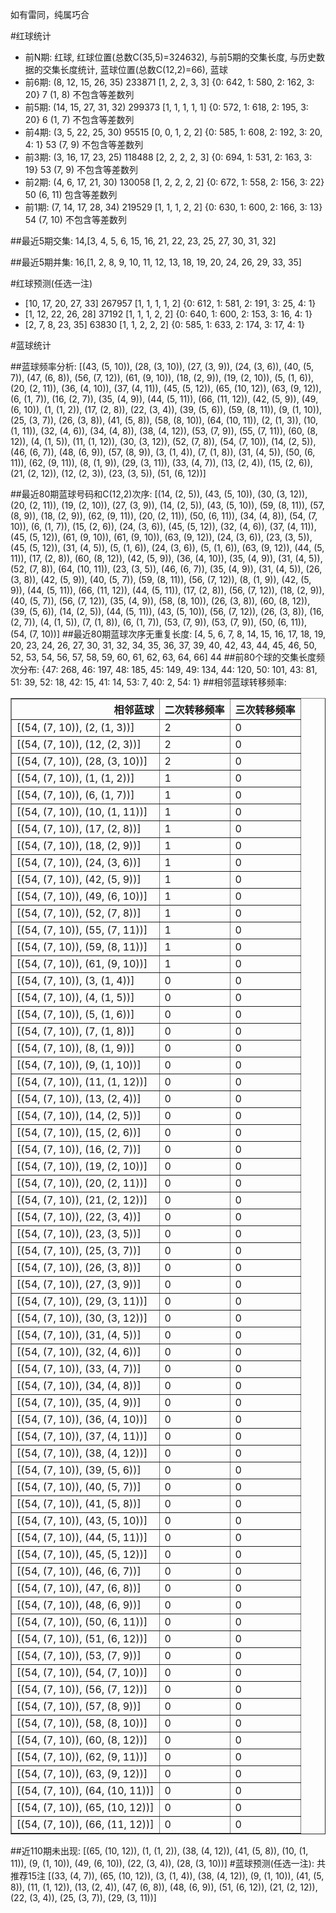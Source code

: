 <!-- 
.. title: 大乐透16089期(2016-08-01)数据分析报告
.. slug: dlott-16089-2016-08-01-report
.. date: 2016-08-02 08:00:00 UTC+08:00
.. tags: Lottery
.. link: 
.. description: 
.. type: text
-->

如有雷同，纯属巧合

<!-- TEASER_END-->

#红球统计

- 前N期: 红球, 红球位置(总数C(35,5)=324632), 与前5期的交集长度, 与历史数据的交集长度统计, 蓝球位置(总数C(12,2)=66), 蓝球
- 前6期: (8, 12, 15, 26, 35) 233871 [1, 2, 2, 3, 3] {0: 642, 1: 580, 2: 162, 3: 20} 7 (1, 8) 不包含等差数列
- 前5期: (14, 15, 27, 31, 32) 299373 [1, 1, 1, 1, 1] {0: 572, 1: 618, 2: 195, 3: 20} 6 (1, 7) 不包含等差数列
- 前4期: (3, 5, 22, 25, 30) 95515 [0, 0, 1, 2, 2] {0: 585, 1: 608, 2: 192, 3: 20, 4: 1} 53 (7, 9) 不包含等差数列
- 前3期: (3, 16, 17, 23, 25) 118488 [2, 2, 2, 2, 3] {0: 694, 1: 531, 2: 163, 3: 19} 53 (7, 9) 不包含等差数列
- 前2期: (4, 6, 17, 21, 30) 130058 [1, 2, 2, 2, 2] {0: 672, 1: 558, 2: 156, 3: 22} 50 (6, 11) 包含等差数列
- 前1期: (7, 14, 17, 28, 34) 219529 [1, 1, 1, 2, 2] {0: 630, 1: 600, 2: 166, 3: 13} 54 (7, 10) 不包含等差数列

##最近5期交集:
14,[3, 4, 5, 6, 15, 16, 21, 22, 23, 25, 27, 30, 31, 32]

##最近5期并集:
16,[1, 2, 8, 9, 10, 11, 12, 13, 18, 19, 20, 24, 26, 29, 33, 35]

#红球预测(任选一注)

- [10, 17, 20, 27, 33] 267957 [1, 1, 1, 1, 2] {0: 612, 1: 581, 2: 191, 3: 25, 4: 1}
- [1, 12, 22, 26, 28] 37192 [1, 1, 1, 2, 2] {0: 640, 1: 600, 2: 153, 3: 16, 4: 1}
- [2, 7, 8, 23, 35] 63830 [1, 1, 2, 2, 2] {0: 585, 1: 633, 2: 174, 3: 17, 4: 1}

#蓝球统计

##蓝球频率分析:
[(43, (5, 10)), (28, (3, 10)), (27, (3, 9)), (24, (3, 6)), (40, (5, 7)), (47, (6, 8)), (56, (7, 12)), (61, (9, 10)), (18, (2, 9)), (19, (2, 10)), (5, (1, 6)), (20, (2, 11)), (36, (4, 10)), (37, (4, 11)), (45, (5, 12)), (65, (10, 12)), (63, (9, 12)), (6, (1, 7)), (16, (2, 7)), (35, (4, 9)), (44, (5, 11)), (66, (11, 12)), (42, (5, 9)), (49, (6, 10)), (1, (1, 2)), (17, (2, 8)), (22, (3, 4)), (39, (5, 6)), (59, (8, 11)), (9, (1, 10)), (25, (3, 7)), (26, (3, 8)), (41, (5, 8)), (58, (8, 10)), (64, (10, 11)), (2, (1, 3)), (10, (1, 11)), (32, (4, 6)), (34, (4, 8)), (38, (4, 12)), (53, (7, 9)), (55, (7, 11)), (60, (8, 12)), (4, (1, 5)), (11, (1, 12)), (30, (3, 12)), (52, (7, 8)), (54, (7, 10)), (14, (2, 5)), (46, (6, 7)), (48, (6, 9)), (57, (8, 9)), (3, (1, 4)), (7, (1, 8)), (31, (4, 5)), (50, (6, 11)), (62, (9, 11)), (8, (1, 9)), (29, (3, 11)), (33, (4, 7)), (13, (2, 4)), (15, (2, 6)), (21, (2, 12)), (12, (2, 3)), (23, (3, 5)), (51, (6, 12))]

##最近80期蓝球号码和C(12,2)次序:
 [(14, (2, 5)), (43, (5, 10)), (30, (3, 12)), (20, (2, 11)), (19, (2, 10)), (27, (3, 9)), (14, (2, 5)), (43, (5, 10)), (59, (8, 11)), (57, (8, 9)), (18, (2, 9)), (62, (9, 11)), (20, (2, 11)), (50, (6, 11)), (34, (4, 8)), (54, (7, 10)), (6, (1, 7)), (15, (2, 6)), (24, (3, 6)), (45, (5, 12)), (32, (4, 6)), (37, (4, 11)), (45, (5, 12)), (61, (9, 10)), (61, (9, 10)), (63, (9, 12)), (24, (3, 6)), (23, (3, 5)), (45, (5, 12)), (31, (4, 5)), (5, (1, 6)), (24, (3, 6)), (5, (1, 6)), (63, (9, 12)), (44, (5, 11)), (17, (2, 8)), (60, (8, 12)), (42, (5, 9)), (36, (4, 10)), (35, (4, 9)), (31, (4, 5)), (52, (7, 8)), (64, (10, 11)), (23, (3, 5)), (46, (6, 7)), (35, (4, 9)), (31, (4, 5)), (26, (3, 8)), (42, (5, 9)), (40, (5, 7)), (59, (8, 11)), (56, (7, 12)), (8, (1, 9)), (42, (5, 9)), (44, (5, 11)), (66, (11, 12)), (44, (5, 11)), (17, (2, 8)), (56, (7, 12)), (18, (2, 9)), (40, (5, 7)), (56, (7, 12)), (35, (4, 9)), (58, (8, 10)), (26, (3, 8)), (60, (8, 12)), (39, (5, 6)), (14, (2, 5)), (44, (5, 11)), (43, (5, 10)), (56, (7, 12)), (26, (3, 8)), (16, (2, 7)), (4, (1, 5)), (7, (1, 8)), (6, (1, 7)), (53, (7, 9)), (53, (7, 9)), (50, (6, 11)), (54, (7, 10))]
##最近80期蓝球次序无重复长度:
 [4, 5, 6, 7, 8, 14, 15, 16, 17, 18, 19, 20, 23, 24, 26, 27, 30, 31, 32, 34, 35, 36, 37, 39, 40, 42, 43, 44, 45, 46, 50, 52, 53, 54, 56, 57, 58, 59, 60, 61, 62, 63, 64, 66] 44
##前80个球的交集长度频次分布:
{47: 268, 46: 197, 48: 185, 45: 149, 49: 134, 44: 120, 50: 101, 43: 81, 51: 39, 52: 18, 42: 15, 41: 14, 53: 7, 40: 2, 54: 1}
##相邻蓝球转移频率:
 <table border="1" class="table table-striped dataframe">
  <thead>
    <tr style="text-align: right;">
      <th>相邻蓝球</th>
      <th>二次转移频率</th>
      <th>三次转移频率</th>
    </tr>
  </thead>
  <tbody>
    <tr>
      <td>[(54, (7, 10)), (2, (1, 3))]</td>
      <td>2</td>
      <td>0</td>
    </tr>
    <tr>
      <td>[(54, (7, 10)), (12, (2, 3))]</td>
      <td>2</td>
      <td>0</td>
    </tr>
    <tr>
      <td>[(54, (7, 10)), (28, (3, 10))]</td>
      <td>2</td>
      <td>0</td>
    </tr>
    <tr>
      <td>[(54, (7, 10)), (1, (1, 2))]</td>
      <td>1</td>
      <td>0</td>
    </tr>
    <tr>
      <td>[(54, (7, 10)), (6, (1, 7))]</td>
      <td>1</td>
      <td>0</td>
    </tr>
    <tr>
      <td>[(54, (7, 10)), (10, (1, 11))]</td>
      <td>1</td>
      <td>0</td>
    </tr>
    <tr>
      <td>[(54, (7, 10)), (17, (2, 8))]</td>
      <td>1</td>
      <td>0</td>
    </tr>
    <tr>
      <td>[(54, (7, 10)), (18, (2, 9))]</td>
      <td>1</td>
      <td>0</td>
    </tr>
    <tr>
      <td>[(54, (7, 10)), (24, (3, 6))]</td>
      <td>1</td>
      <td>0</td>
    </tr>
    <tr>
      <td>[(54, (7, 10)), (42, (5, 9))]</td>
      <td>1</td>
      <td>0</td>
    </tr>
    <tr>
      <td>[(54, (7, 10)), (49, (6, 10))]</td>
      <td>1</td>
      <td>0</td>
    </tr>
    <tr>
      <td>[(54, (7, 10)), (52, (7, 8))]</td>
      <td>1</td>
      <td>0</td>
    </tr>
    <tr>
      <td>[(54, (7, 10)), (55, (7, 11))]</td>
      <td>1</td>
      <td>0</td>
    </tr>
    <tr>
      <td>[(54, (7, 10)), (59, (8, 11))]</td>
      <td>1</td>
      <td>0</td>
    </tr>
    <tr>
      <td>[(54, (7, 10)), (61, (9, 10))]</td>
      <td>1</td>
      <td>0</td>
    </tr>
    <tr>
      <td>[(54, (7, 10)), (3, (1, 4))]</td>
      <td>0</td>
      <td>0</td>
    </tr>
    <tr>
      <td>[(54, (7, 10)), (4, (1, 5))]</td>
      <td>0</td>
      <td>0</td>
    </tr>
    <tr>
      <td>[(54, (7, 10)), (5, (1, 6))]</td>
      <td>0</td>
      <td>0</td>
    </tr>
    <tr>
      <td>[(54, (7, 10)), (7, (1, 8))]</td>
      <td>0</td>
      <td>0</td>
    </tr>
    <tr>
      <td>[(54, (7, 10)), (8, (1, 9))]</td>
      <td>0</td>
      <td>0</td>
    </tr>
    <tr>
      <td>[(54, (7, 10)), (9, (1, 10))]</td>
      <td>0</td>
      <td>0</td>
    </tr>
    <tr>
      <td>[(54, (7, 10)), (11, (1, 12))]</td>
      <td>0</td>
      <td>0</td>
    </tr>
    <tr>
      <td>[(54, (7, 10)), (13, (2, 4))]</td>
      <td>0</td>
      <td>0</td>
    </tr>
    <tr>
      <td>[(54, (7, 10)), (14, (2, 5))]</td>
      <td>0</td>
      <td>0</td>
    </tr>
    <tr>
      <td>[(54, (7, 10)), (15, (2, 6))]</td>
      <td>0</td>
      <td>0</td>
    </tr>
    <tr>
      <td>[(54, (7, 10)), (16, (2, 7))]</td>
      <td>0</td>
      <td>0</td>
    </tr>
    <tr>
      <td>[(54, (7, 10)), (19, (2, 10))]</td>
      <td>0</td>
      <td>0</td>
    </tr>
    <tr>
      <td>[(54, (7, 10)), (20, (2, 11))]</td>
      <td>0</td>
      <td>0</td>
    </tr>
    <tr>
      <td>[(54, (7, 10)), (21, (2, 12))]</td>
      <td>0</td>
      <td>0</td>
    </tr>
    <tr>
      <td>[(54, (7, 10)), (22, (3, 4))]</td>
      <td>0</td>
      <td>0</td>
    </tr>
    <tr>
      <td>[(54, (7, 10)), (23, (3, 5))]</td>
      <td>0</td>
      <td>0</td>
    </tr>
    <tr>
      <td>[(54, (7, 10)), (25, (3, 7))]</td>
      <td>0</td>
      <td>0</td>
    </tr>
    <tr>
      <td>[(54, (7, 10)), (26, (3, 8))]</td>
      <td>0</td>
      <td>0</td>
    </tr>
    <tr>
      <td>[(54, (7, 10)), (27, (3, 9))]</td>
      <td>0</td>
      <td>0</td>
    </tr>
    <tr>
      <td>[(54, (7, 10)), (29, (3, 11))]</td>
      <td>0</td>
      <td>0</td>
    </tr>
    <tr>
      <td>[(54, (7, 10)), (30, (3, 12))]</td>
      <td>0</td>
      <td>0</td>
    </tr>
    <tr>
      <td>[(54, (7, 10)), (31, (4, 5))]</td>
      <td>0</td>
      <td>0</td>
    </tr>
    <tr>
      <td>[(54, (7, 10)), (32, (4, 6))]</td>
      <td>0</td>
      <td>0</td>
    </tr>
    <tr>
      <td>[(54, (7, 10)), (33, (4, 7))]</td>
      <td>0</td>
      <td>0</td>
    </tr>
    <tr>
      <td>[(54, (7, 10)), (34, (4, 8))]</td>
      <td>0</td>
      <td>0</td>
    </tr>
    <tr>
      <td>[(54, (7, 10)), (35, (4, 9))]</td>
      <td>0</td>
      <td>0</td>
    </tr>
    <tr>
      <td>[(54, (7, 10)), (36, (4, 10))]</td>
      <td>0</td>
      <td>0</td>
    </tr>
    <tr>
      <td>[(54, (7, 10)), (37, (4, 11))]</td>
      <td>0</td>
      <td>0</td>
    </tr>
    <tr>
      <td>[(54, (7, 10)), (38, (4, 12))]</td>
      <td>0</td>
      <td>0</td>
    </tr>
    <tr>
      <td>[(54, (7, 10)), (39, (5, 6))]</td>
      <td>0</td>
      <td>0</td>
    </tr>
    <tr>
      <td>[(54, (7, 10)), (40, (5, 7))]</td>
      <td>0</td>
      <td>0</td>
    </tr>
    <tr>
      <td>[(54, (7, 10)), (41, (5, 8))]</td>
      <td>0</td>
      <td>0</td>
    </tr>
    <tr>
      <td>[(54, (7, 10)), (43, (5, 10))]</td>
      <td>0</td>
      <td>0</td>
    </tr>
    <tr>
      <td>[(54, (7, 10)), (44, (5, 11))]</td>
      <td>0</td>
      <td>0</td>
    </tr>
    <tr>
      <td>[(54, (7, 10)), (45, (5, 12))]</td>
      <td>0</td>
      <td>0</td>
    </tr>
    <tr>
      <td>[(54, (7, 10)), (46, (6, 7))]</td>
      <td>0</td>
      <td>0</td>
    </tr>
    <tr>
      <td>[(54, (7, 10)), (47, (6, 8))]</td>
      <td>0</td>
      <td>0</td>
    </tr>
    <tr>
      <td>[(54, (7, 10)), (48, (6, 9))]</td>
      <td>0</td>
      <td>0</td>
    </tr>
    <tr>
      <td>[(54, (7, 10)), (50, (6, 11))]</td>
      <td>0</td>
      <td>0</td>
    </tr>
    <tr>
      <td>[(54, (7, 10)), (51, (6, 12))]</td>
      <td>0</td>
      <td>0</td>
    </tr>
    <tr>
      <td>[(54, (7, 10)), (53, (7, 9))]</td>
      <td>0</td>
      <td>0</td>
    </tr>
    <tr>
      <td>[(54, (7, 10)), (54, (7, 10))]</td>
      <td>0</td>
      <td>0</td>
    </tr>
    <tr>
      <td>[(54, (7, 10)), (56, (7, 12))]</td>
      <td>0</td>
      <td>0</td>
    </tr>
    <tr>
      <td>[(54, (7, 10)), (57, (8, 9))]</td>
      <td>0</td>
      <td>0</td>
    </tr>
    <tr>
      <td>[(54, (7, 10)), (58, (8, 10))]</td>
      <td>0</td>
      <td>0</td>
    </tr>
    <tr>
      <td>[(54, (7, 10)), (60, (8, 12))]</td>
      <td>0</td>
      <td>0</td>
    </tr>
    <tr>
      <td>[(54, (7, 10)), (62, (9, 11))]</td>
      <td>0</td>
      <td>0</td>
    </tr>
    <tr>
      <td>[(54, (7, 10)), (63, (9, 12))]</td>
      <td>0</td>
      <td>0</td>
    </tr>
    <tr>
      <td>[(54, (7, 10)), (64, (10, 11))]</td>
      <td>0</td>
      <td>0</td>
    </tr>
    <tr>
      <td>[(54, (7, 10)), (65, (10, 12))]</td>
      <td>0</td>
      <td>0</td>
    </tr>
    <tr>
      <td>[(54, (7, 10)), (66, (11, 12))]</td>
      <td>0</td>
      <td>0</td>
    </tr>
  </tbody>
</table>
##近110期未出现:
 [(65, (10, 12)), (1, (1, 2)), (38, (4, 12)), (41, (5, 8)), (10, (1, 11)), (9, (1, 10)), (49, (6, 10)), (22, (3, 4)), (28, (3, 10))]
#蓝球预测(任选一注):
共推荐15注
 [(33, (4, 7)), (65, (10, 12)), (3, (1, 4)), (38, (4, 12)), (9, (1, 10)), (41, (5, 8)), (11, (1, 12)), (13, (2, 4)), (47, (6, 8)), (48, (6, 9)), (51, (6, 12)), (21, (2, 12)), (22, (3, 4)), (25, (3, 7)), (29, (3, 11))]

